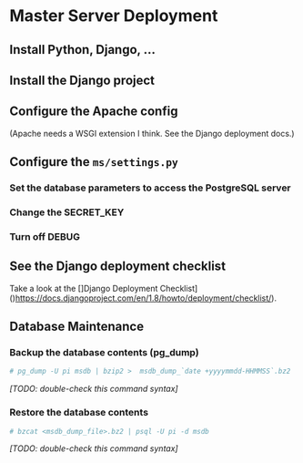 # Master Server Deployment

## Install Python, Django, ...

## Install the Django project

## Configure the Apache config

(Apache needs a WSGI extension I think.  See the Django deployment docs.)

## Configure the `ms/settings.py`

### Set the database parameters to access the PostgreSQL server

### Change the SECRET_KEY

### Turn off DEBUG

## See the Django deployment checklist

Take a look at the []Django Deployment Checklist]()https://docs.djangoproject.com/en/1.8/howto/deployment/checklist/).

## Database Maintenance

### Backup the database contents (pg_dump)

```sh
# pg_dump -U pi msdb | bzip2 >  msdb_dump_`date +yyyymmdd-HHMMSS`.bz2
```
*[TODO:  double-check this command syntax]*

### Restore the database contents

```sh
# bzcat <msdb_dump_file>.bz2 | psql -U pi -d msdb 
```
*[TODO:  double-check this command syntax]*
